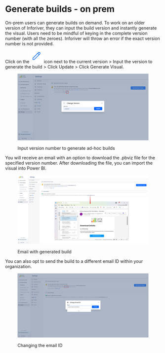 # Generate builds - on prem

On-prem users can generate builds on demand. To work on an older version of Inforiver, they can input the build version and instantly generate the visual. Users need to be mindful of keying in the complete version number (with all the zeroes). Inforiver will throw an error if the exact version number is not provided.

Click on the <img src="../../../.gitbook/assets/image (653).png" alt="" data-size="line">icon next to the current version > Input the version to generate the build > Click Update > Click Generate Visual.

<figure><img src="../../../.gitbook/assets/image (655).png" alt=""><figcaption><p>Input version number to generate ad-hoc builds</p></figcaption></figure>

You will receive an email with an option to download the .pbviz file for the specified version number. After downloading the file, you can import the visual into Power BI.

<figure><img src="../../../.gitbook/assets/image (656).png" alt=""><figcaption><p>Email with generated build</p></figcaption></figure>

You can also opt to send the build to a different email ID within your organization.

<figure><img src="../../../.gitbook/assets/image (658).png" alt=""><figcaption><p>Changing the email ID </p></figcaption></figure>
